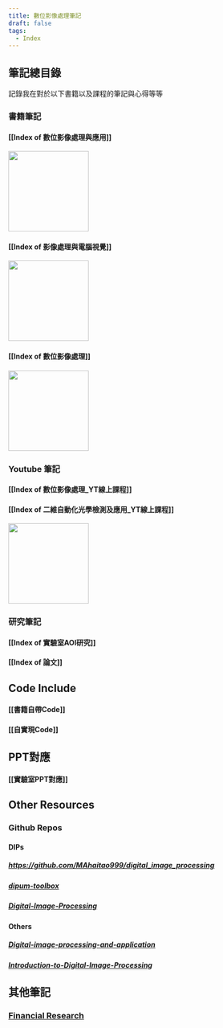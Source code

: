 ```yaml
---
title: 數位影像處理筆記
draft: false
tags:
  - Index
---
```

## 筆記總目錄
記錄我在對於以下書籍以及課程的筆記與心得等等

### 書籍筆記
#### [[Index of 數位影像處理與應用]]
<img src="https://cf-assets1.tenlong.com.tw/images/70698/medium/EU31214.jpg" style="width:10rem">

#### [[Index of 影像處理與電腦視覺]]
<img src="https://faculty.csie.ntust.edu.tw/~klchung/images/IPCV_2015_book_pic.jpg" style="width:10rem">

#### [[Index of 數位影像處理]]
<img src="https://cf-assets1.tenlong.com.tw/images/46846/medium/21011193731087_469_m.jpg" style="width:10rem">

### Youtube 筆記
#### [[Index of 數位影像處理_YT線上課程]]
#### [[Index of 二維自動化光學檢測及應用_YT線上課程]]
<img src="https://high.deltamoocx.net/static/deltamoocx/images/banner_all.jpg" style="width:10rem">


### 研究筆記
#### [[Index of 實驗室AOI研究]]
#### [[Index of 論文]]

## Code Include
#### [[書籍自帶Code]]
#### [[自實現Code]]

## PPT對應
#### [[實驗室PPT對應]]

## Other Resources
### Github Repos
#### DIPs
##### https://github.com/MAhaitao999/digital_image_processing
##### **[dipum-toolbox](https://github.com/dipum/dipum-toolbox)**
##### [Digital-Image-Processing](https://github.com/webzhuce07/Digital-Image-Processing)

#### Others
##### **[Digital-image-processing-and-application](https://github.com/Fafa-DL/Digital-image-processing-and-application)**
##### [Introduction-to-Digital-Image-Processing](https://github.com/Wilson-ZheLin/Introduction-to-Digital-Image-Processing)

## 其他筆記
### [Financial Research](https://echoslayer.github.io/Financial-Research/)
